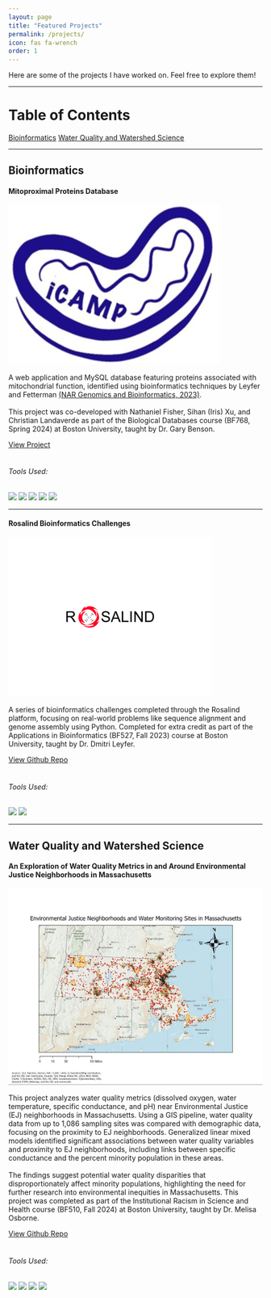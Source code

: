 ```yaml
---
layout: page
title: "Featured Projects"
permalink: /projects/
icon: fas fa-wrench
order: 1
---
```


Here are some of the projects I have worked on. Feel free to explore them!

---

# Table of Contents

<nav class="nav nav-pills justify-content-center">
  <a class="nav-link" href="#bioinformatics">Bioinformatics</a>
  <a class="nav-link" href="#water-quality-and-watershed-science">Water Quality and Watershed Science</a>
</nav>

---

## Bioinformatics

<div class="mitoproximal-db-card">
  <div class="mitoproximal-db-card-body">
    <h4 class="mitoproximal-db-card-title">Mitoproximal Proteins Database</h4>
    <img src="/assets/img/icamp-lab-logo.png">
    <p class="mitoproximal-db-card-text">
      A web application and MySQL database featuring proteins associated with mitochondrial function, identified using bioinformatics techniques by Leyfer and Fetterman
      <a href="https://doi.org/10.1093/nargab/lqad107" target="_blank">(NAR Genomics and Bioinformatics, 2023)</a>. 
      <br>
      <br>
      This project was co-developed with Nathaniel Fisher, Sihan (Iris) Xu, and Christian Landaverde as part of the Biological Databases course (BF768, Spring 2024) at Boston University, taught by Dr. Gary Benson. 
    </p>
    <a href="https://mitoproximalproteindatabase.pythonanywhere.com" class="btn btn-primary">View Project</a>
    <br>
    <br>
    <div class="mitoproximal-db-badge-container">
      <h6 class="mitoproximal-db-badge-title">Tools Used:</h6>
      <img src="https://img.shields.io/badge/Python-3776AB?style=flat&logo=python&logoColor=white">
      <img src="https://img.shields.io/badge/MySQL-4479A1?style=flat&logo=mysql&logoColor=white">
      <img src="https://img.shields.io/badge/HTML-%23E34F26.svg?logo=html5&logoColor=white">
      <img src="https://img.shields.io/badge/CSS-1572B6?logo=css3&logoColor=fff">
      <img src="https://img.shields.io/badge/JavaScript-F7DF1E?logo=javascript&logoColor=000">
    </div>
  </div>
</div>

---

<div class="rosalind-card">
  <div class="rosalind-card-body">
    <h4 class="rosalind-card-title">Rosalind Bioinformatics Challenges</h4>
    <img src="/assets/img/rosalind-logo.png">
    <p class="rosalind-card-text">
      A series of bioinformatics challenges completed through the Rosalind platform, focusing on real-world problems like sequence alignment and genome assembly using Python. Completed for extra credit as part of the Applications in Bioinformatics (BF527, Fall 2023) course at Boston University, taught by Dr. Dmitri Leyfer. 
    </p>
    <a href="https://github.com/jacun21/Rosalind-Bioinformatics-Challenges.git" class="btn btn-primary">View Github Repo</a>
    <br>
    <br>
    <div class="rosalind-badge-container">
      <h6 class="rosalind-badge-title">Tools Used:</h6>
      <img src="https://img.shields.io/badge/Python-3776AB?style=flat&logo=python&logoColor=white">
      <img src="https://img.shields.io/badge/Jupyter-FA0F00?style=flat&logo=jupyter&logoColor=white">
  </div>
</div>
</div>

---

## Water Quality and Watershed Science


<div class="ma-ej-wq-card">
  <div class="ma-ej-wq-card-body">
    <h4 class="ma-ej-wq-card-title">An Exploration of Water Quality Metrics in and Around Environmental Justice Neighborhoods in Massachusetts</h4>
    <img src="/assets/img/ma-wq-ej-map.jpg">
    <p class="ma-ej-wq-card-text">
    This project analyzes water quality metrics (dissolved oxygen, water temperature, specific conductance, and pH) near Environmental Justice (EJ) neighborhoods in Massachusetts. Using a GIS pipeline, water quality data from up to 1,086 sampling sites was compared with demographic data, focusing on the proximity to EJ neighborhoods. Generalized linear mixed models identified significant associations between water quality variables and proximity to EJ neighborhoods, including links between specific conductance and the percent minority population in these areas. 
    <br>
    <br>
    The findings suggest potential water quality disparities that disproportionately affect minority populations, highlighting the need for further research into environmental inequities in Massachusetts. This project was completed as part of the Institutional Racism in Science and Health course (BF510, Fall 2024) at Boston University, taught by Dr. Melisa Osborne.
    </p>
    <a href="https://github.com/jacun21/BF510_Water_Quality_Final_Project.git" class="btn btn-primary">View Github Repo</a>
    <br>
    <br>
    <div class="ma-ej-wq-badge-container">
      <h6 class="ma-ej-wq-badge-title">Tools Used:</h6>
      <img src="https://img.shields.io/badge/R-276DC3?style=flat&logo=r&logoColor=white">
      <img src="https://img.shields.io/badge/ArcGIS%20Pro-0079C1?style=flat&logo=esri&logoColor=white">
      <img src="https://img.shields.io/badge/glmmTMB-276DC3?style=flat&logo=r&logoColor=white">
      <img src="https://img.shields.io/badge/R%20Markdown-2C6CB6?style=flat&logo=r&logoColor=white">
  </div>
</div>
